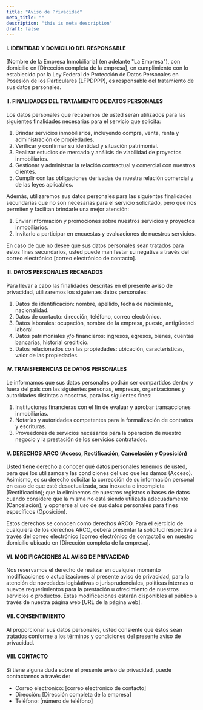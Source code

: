```yaml
---
title: "Aviso de Privacidad"
meta_title: ""
description: "this is meta description"
draft: false
---
```


#### I. IDENTIDAD Y DOMICILIO DEL RESPONSABLE

[Nombre de la Empresa Inmobiliaria] (en adelante "La Empresa"), con domicilio en [Dirección completa de la empresa], en cumplimiento con lo establecido por la Ley Federal de Protección de Datos Personales en Posesión de los Particulares (LFPDPPP), es responsable del tratamiento de sus datos personales.

#### II. FINALIDADES DEL TRATAMIENTO DE DATOS PERSONALES

Los datos personales que recabamos de usted serán utilizados para las siguientes finalidades necesarias para el servicio que solicita:

1. Brindar servicios inmobiliarios, incluyendo compra, venta, renta y administración de propiedades.
2. Verificar y confirmar su identidad y situación patrimonial.
3. Realizar estudios de mercado y análisis de viabilidad de proyectos inmobiliarios.
4. Gestionar y administrar la relación contractual y comercial con nuestros clientes.
5. Cumplir con las obligaciones derivadas de nuestra relación comercial y de las leyes aplicables.

Además, utilizaremos sus datos personales para las siguientes finalidades secundarias que no son necesarias para el servicio solicitado, pero que nos permiten y facilitan brindarle una mejor atención:

1. Enviar información y promociones sobre nuestros servicios y proyectos inmobiliarios.
2. Invitarlo a participar en encuestas y evaluaciones de nuestros servicios.

En caso de que no desee que sus datos personales sean tratados para estos fines secundarios, usted puede manifestar su negativa a través del correo electrónico [correo electrónico de contacto].

#### III. DATOS PERSONALES RECABADOS

Para llevar a cabo las finalidades descritas en el presente aviso de privacidad, utilizaremos los siguientes datos personales:

1. Datos de identificación: nombre, apellido, fecha de nacimiento, nacionalidad.
2. Datos de contacto: dirección, teléfono, correo electrónico.
3. Datos laborales: ocupación, nombre de la empresa, puesto, antigüedad laboral.
4. Datos patrimoniales y/o financieros: ingresos, egresos, bienes, cuentas bancarias, historial crediticio.
5. Datos relacionados con las propiedades: ubicación, características, valor de las propiedades.

#### IV. TRANSFERENCIAS DE DATOS PERSONALES

Le informamos que sus datos personales podrán ser compartidos dentro y fuera del país con las siguientes personas, empresas, organizaciones y autoridades distintas a nosotros, para los siguientes fines:

1. Instituciones financieras con el fin de evaluar y aprobar transacciones inmobiliarias.
2. Notarías y autoridades competentes para la formalización de contratos y escrituras.
3. Proveedores de servicios necesarios para la operación de nuestro negocio y la prestación de los servicios contratados.

#### V. DERECHOS ARCO (Acceso, Rectificación, Cancelación y Oposición)

Usted tiene derecho a conocer qué datos personales tenemos de usted, para qué los utilizamos y las condiciones del uso que les damos (Acceso). Asimismo, es su derecho solicitar la corrección de su información personal en caso de que esté desactualizada, sea inexacta o incompleta (Rectificación); que la eliminemos de nuestros registros o bases de datos cuando considere que la misma no está siendo utilizada adecuadamente (Cancelación); y oponerse al uso de sus datos personales para fines específicos (Oposición).

Estos derechos se conocen como derechos ARCO. Para el ejercicio de cualquiera de los derechos ARCO, deberá presentar la solicitud respectiva a través del correo electrónico [correo electrónico de contacto] o en nuestro domicilio ubicado en [Dirección completa de la empresa].

#### VI. MODIFICACIONES AL AVISO DE PRIVACIDAD

Nos reservamos el derecho de realizar en cualquier momento modificaciones o actualizaciones al presente aviso de privacidad, para la atención de novedades legislativas o jurisprudenciales, políticas internas o nuevos requerimientos para la prestación u ofrecimiento de nuestros servicios o productos. Estas modificaciones estarán disponibles al público a través de nuestra página web [URL de la página web].

#### VII. CONSENTIMIENTO

Al proporcionar sus datos personales, usted consiente que éstos sean tratados conforme a los términos y condiciones del presente aviso de privacidad.

#### VIII. CONTACTO

Si tiene alguna duda sobre el presente aviso de privacidad, puede contactarnos a través de:

- Correo electrónico: [correo electrónico de contacto]
- Dirección: [Dirección completa de la empresa]
- Teléfono: [número de teléfono]
